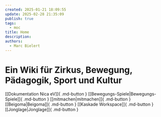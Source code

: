 ```yaml
---
created: 2025-01-21 18:09:55
update: 2025-02-28 21:35:09
publish: true
tags:
  - moc
title: Home
description: 
authors:
  - Marc Bielert
---
```


# Ein Wiki für Zirkus, Bewegung, Pädagogik, Sport und Kultur

[[Dokumentation Nica eV]]{ .md-button }
[[Bewegungs-Spiele|Bewegungs-Spiele]]{ .md-button }
[[mitmachen|mitmachen]]{ .md-button }
[[Beigoma|Beigoma]]{ .md-button }
[[Kaskade Workspace]]{ .md-button }
[[Jonglage|Jonglage]]{ .md-button }

